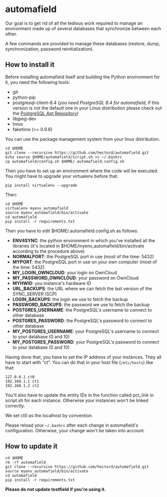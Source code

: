 # automafield

Our goal is to get rid of all the tedious work required to manage an environment made up of several databases that synchronize between each other.

A few commands are provided to manage these databases (restore, dump, synchronization, password reinitialization).

## How to install it

Before installing automafield itself and building the Python environment for it, you need the following tools:
* git
* python-pip
* postgresql-client-8.4 (*you need PostgreSQL 8.4 for automafield*, if this version is not the default one in your Linux distribution please check out the [PostgreSQL Apt Repository](https://www.postgresql.org/download/linux/ubuntu/))
* libjpeg-dev
* tmux
* faketime (>= 0.9.6)

You can use the package management system from your linux distribution.

```
cd $HOME
git clone --recursive https://github.com/hectord/automafield.git
echo source $HOME/automafield/script.sh >> ~/.bashrc
cp automafield/config.sh $HOME/.automafield.config.sh
```

Then you have to set up an environment where the code will be executed. You might have to upgrade your virtualenv before that:
```
pip install virtualenv --upgrade
```
Then:
```
cd $HOME
virtualenv myenv_automafield
source myenv_automafield/bin/activate
cd automafield
pip install -r requirements.txt
```

Then you have to edit $HOME/.automafield.config.sh as follows:
* **ENV4SYNC**: the python environment in which you've installed all the libraries (it's located in $HOME/myenv_automafield/bin/activate according to the procedure above)
* **NORMALPORT**: the PostgreSQL port in use (most of the time: 5432)
* **MYPORT**: the PostgreSQL port in use on your own computer (most of the time: 5432)
* **MY_LOGIN_OWNCLOUD**: your login on OwnCloud
* **MY_PASSWORD_OWNCLOUD**: your password on OwnCloud
* **MYHWID**: you instance's hardware ID
* **URL_BACKUPS**: the URL where we can fetch the last version of the SYNC_SERVER (SCP)
* **LOGIN_BACKUPS**: the login we use to fetch the backup
* **PASSWORD_BACKUPS**: the password we use to fetch the backup
* **POSTGRES_USERNAME**: the PostgreSQL's username to connect to other database
* **POSTGRES_PASSWORD**: the PostgreSQL's password to connect to other database
* **MY_POSTGRES_USERNAME**: your PostgreSQL's username to connect to your database (0 and 10)
* **MY_POSTGRES_PASSWORD**: your PostgreSQL's password to connect to your database (0 and 10)

Having done that, you have to set the IP address of your instances. They all have to start with "ct". You can do that in your host file (`/etc/hosts`) like that:
```
127.0.0.1 ct0
192.168.1.1 ct1 
192.168.1.2 ct2 
```

You'll also have to update the entity IDs in the function called pct_link in script.sh for each instance. Otherwise your instances won't be linked correctly.

We set ct0 as the localhost by convention.

Please reload your ```~/.bashrc``` after each change in automafield's configuration. Otherwise, your change won't be taken into account.

## How to update it

```
cd $HOME
rm -rf automafield
git clone --recursive https://github.com/hectord/automafield.git
source myenv_automafield/bin/activate
cd automafield
pip install -r requirements.txt
```

**Please do not update testfield if you're using it.**
